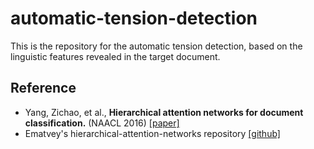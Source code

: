 # automatic-tension-detection

This is the repository for the automatic tension detection, based on the linguistic features revealed in the target document.

## Reference

* Yang, Zichao, et al., **Hierarchical attention networks for document classification.** (NAACL 2016) [[paper]](https://arxiv.org/pdf/1508.06615.pdf)
* Ematvey's hierarchical-attention-networks repository [[github]](https://github.com/ematvey/hierarchical-attention-networks)


